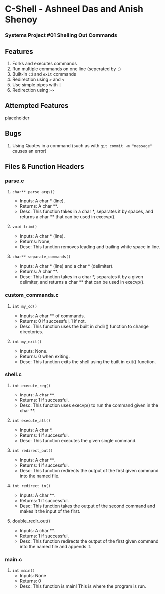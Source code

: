 # C-Shell - Ashneel Das and Anish Shenoy
### Systems Project #01 Shelling Out Commands

## Features
1. Forks and executes commands
2. Run multiple commands on one line (seperated by ```;```)
3. Built-In ```cd``` and ```exit``` commands
4. Redirection using ```>``` and ```<```
5. Use simple pipes with ```|```
6. Redirection using ```>>```

## Attempted Features
placeholder

## Bugs
1. Using Quotes in a command (such as with ```git commit -m "message"``` causes an error)

## Files & Function Headers

### parse.c
  1. ```char** parse_args()```
      * Inputs: A char * (line).
      * Returns: A char **.
      * Desc: This function takes in a char *, separates it by spaces, and returns a char ** that can be used in execvp(). 

  2. ```void trim()```
      * Inputs: A char * (line).
      * Returns: None,
      * Desc: This function removes leading and trailing white space in line. 

  3. ```char** separate_commands()```
      * Inputs: A char * (line) and a char * (delimiter).
      * Returns: A char **. 
      * Desc: This function takes in a char *, separates it by a given delimiter, and returns a char ** that can be used in execvp(). 

### custom_commands.c
  1. ```int my_cd()```
      * Inputs: A char ** of commands. 
      * Returns: 0 if successful, 1 if not. 
      * Desc: This function uses the built in chdir() function to change directories. 

  2. ```int my_exit()```
      * Inputs: None.
      * Returns: 0 when exiting.
      * Desc: This function exits the shell using the built in exit() function. 

### shell.c
  1. ```int execute_reg()```
      * Inputs: A char **.
      * Returns: 1 if successful.
      * Desc: This function uses execvp() to run the command given in the char **. 

  2. ```int execute_all()```
      * Inputs: A char *.
      * Returns: 1 if successful. 
      * Desc: This function executes the given single command. 

  3. ```int redirect_out()```
      * Inputs: A char **. 
      * Returns: 1 if successful.
      * Desc: This function redirects the output of the first given command into the named file. 

  4. ```int redirect_in()```
      * Inputs: A char **. 
      * Returns: 1 if successful. 
      * Desc: This function takes the output of the second command and makes it the input of the first. 

   5. double_redir_out() 
      * Inputs: A char **. 
      * Returns: 1 if successful.
      * Desc: This function redirects the output of the first given command into the named file and appends it. 
### main.c
  1. ```int main()```
      * Inputs: None
      * Returns: 0 
      * Desc: This function is main! This is where the program is run. 

